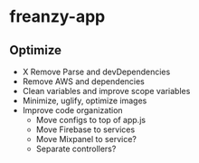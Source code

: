# freanzy-app




## Optimize

- X Remove Parse and devDependencies
- Remove AWS and dependencies
- Clean variables and improve scope variables
- Minimize, uglify, optimize images
- Improve code organization
  - Move configs to top of app.js
  - Move Firebase to services
  - Move Mixpanel to service?
  - Separate controllers?

